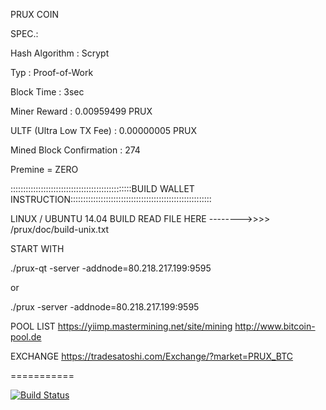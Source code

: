PRUX COIN  

SPEC.:

Hash Algorithm : Scrypt

Typ : Proof-of-Work

Block Time : 3sec

Miner Reward : 0.00959499 PRUX

ULTF (Ultra Low TX Fee) : 0.00000005 PRUX

Mined Block Confirmation : 274

Premine = ZERO


::::::::::::::::::::::::::::::::::::::::::::::::BUILD WALLET INSTRUCTION::::::::::::::::::::::::::::::::::::::::::::::::::::::::


LINUX / UBUNTU 14.04 BUILD READ FILE HERE -------->>>>  /prux/doc/build-unix.txt

START WITH

./prux-qt -server -addnode=80.218.217.199:9595

or

./prux -server -addnode=80.218.217.199:9595


POOL LIST 
https://yiimp.mastermining.net/site/mining
http://www.bitcoin-pool.de


EXCHANGE
https://tradesatoshi.com/Exchange/?market=PRUX_BTC 

===========

[![Build Status](https://*************.png?branch=master)](https:/***********/prux)



